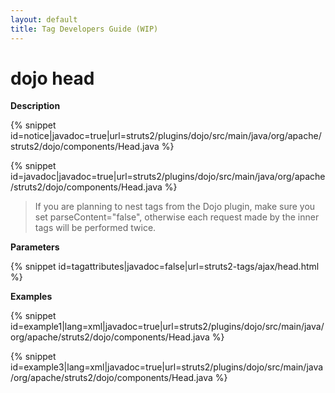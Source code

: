 ```yaml
---
layout: default
title: Tag Developers Guide (WIP)
---
```


# dojo head

__Description__


{% snippet id=notice|javadoc=true|url=struts2/plugins/dojo/src/main/java/org/apache/struts2/dojo/components/Head.java %}



{% snippet id=javadoc|javadoc=true|url=struts2/plugins/dojo/src/main/java/org/apache/struts2/dojo/components/Head.java %}


> 

> 

> If you are planning to nest tags from the Dojo plugin, make sure you set parseContent="false", otherwise each request made by the inner tags will be performed twice.

> 

__Parameters__



{% snippet id=tagattributes|javadoc=false|url=struts2-tags/ajax/head.html %}

__Examples__



{% snippet id=example1|lang=xml|javadoc=true|url=struts2/plugins/dojo/src/main/java/org/apache/struts2/dojo/components/Head.java %}


{% snippet id=example3|lang=xml|javadoc=true|url=struts2/plugins/dojo/src/main/java/org/apache/struts2/dojo/components/Head.java %}
